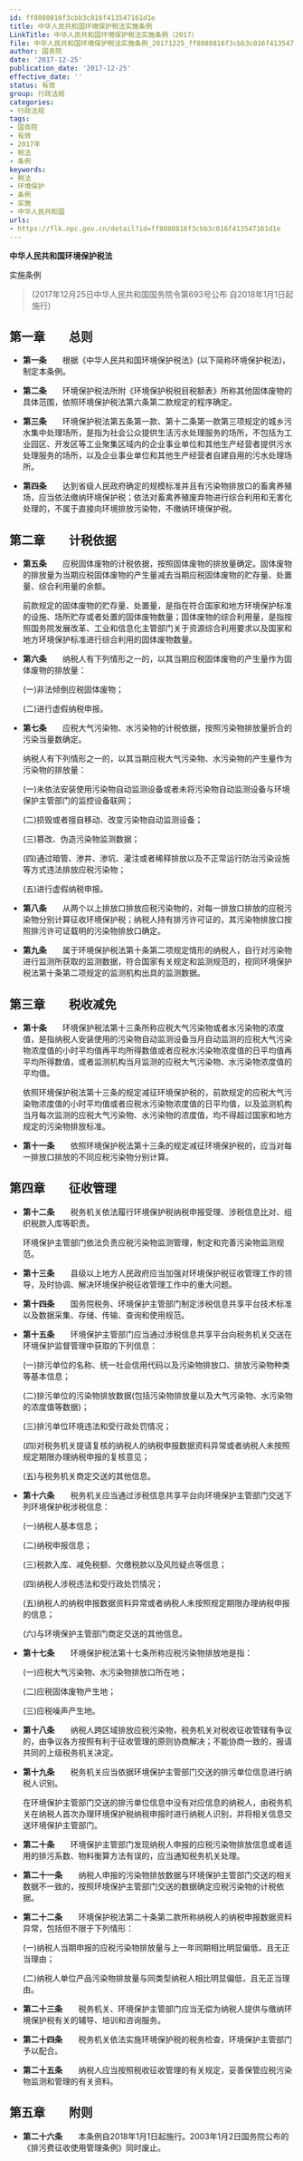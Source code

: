```yaml
---
id: ff8080816f3cbb3c016f413547161d1e
title: 中华人民共和国环境保护税法实施条例
LinkTitle: 中华人民共和国环境保护税法实施条例（2017）
file: 中华人民共和国环境保护税法实施条例_20171225_ff8080816f3cbb3c016f413547161d1e.docx
author: 国务院
date: '2017-12-25'
publication_date: '2017-12-25'
effective_date: ''
status: 有效
group: 行政法规
categories:
- 行政法规
tags:
- 国务院
- 有效
- 2017年
- 税法
- 条例
keywords:
- 税法
- 环境保护
- 条例
- 实施
- 中华人民共和国
urls:
- https://flk.npc.gov.cn/detail?id=ff8080816f3cbb3c016f413547161d1e
---
```


**中华人民共和国环境保护税法**

实施条例

> (2017年12月25日中华人民共和国国务院令第693号公布 自2018年1月1日起施行)

## 第一章　　总则

- **第一条**　　根据《中华人民共和国环境保护税法》(以下简称环境保护税法)，制定本条例。

- **第二条**　　环境保护税法所附《环境保护税税目税额表》所称其他固体废物的具体范围，依照环境保护税法第六条第二款规定的程序确定。

- **第三条**　　环境保护税法第五条第一款、第十二条第一款第三项规定的城乡污水集中处理场所，是指为社会公众提供生活污水处理服务的场所，不包括为工业园区、开发区等工业聚集区域内的企业事业单位和其他生产经营者提供污水处理服务的场所，以及企业事业单位和其他生产经营者自建自用的污水处理场所。

- **第四条**　　达到省级人民政府确定的规模标准并且有污染物排放口的畜禽养殖场，应当依法缴纳环境保护税；依法对畜禽养殖废弃物进行综合利用和无害化处理的，不属于直接向环境排放污染物，不缴纳环境保护税。

## 第二章　　计税依据

- **第五条**　　应税固体废物的计税依据，按照固体废物的排放量确定。固体废物的排放量为当期应税固体废物的产生量减去当期应税固体废物的贮存量、处置量、综合利用量的余额。

  前款规定的固体废物的贮存量、处置量，是指在符合国家和地方环境保护标准的设施、场所贮存或者处置的固体废物数量；固体废物的综合利用量，是指按照国务院发展改革、工业和信息化主管部门关于资源综合利用要求以及国家和地方环境保护标准进行综合利用的固体废物数量。

- **第六条**　　纳税人有下列情形之一的，以其当期应税固体废物的产生量作为固体废物的排放量：

  (一)非法倾倒应税固体废物；

  (二)进行虚假纳税申报。

- **第七条**　　应税大气污染物、水污染物的计税依据，按照污染物排放量折合的污染当量数确定。

  纳税人有下列情形之一的，以其当期应税大气污染物、水污染物的产生量作为污染物的排放量：

  (一)未依法安装使用污染物自动监测设备或者未将污染物自动监测设备与环境保护主管部门的监控设备联网；

  (二)损毁或者擅自移动、改变污染物自动监测设备；

  (三)篡改、伪造污染物监测数据；

  (四)通过暗管、渗井、渗坑、灌注或者稀释排放以及不正常运行防治污染设施等方式违法排放应税污染物；

  (五)进行虚假纳税申报。

- **第八条**　　从两个以上排放口排放应税污染物的，对每一排放口排放的应税污染物分别计算征收环境保护税；纳税人持有排污许可证的，其污染物排放口按照排污许可证载明的污染物排放口确定。

- **第九条**　　属于环境保护税法第十条第二项规定情形的纳税人，自行对污染物进行监测所获取的监测数据，符合国家有关规定和监测规范的，视同环境保护税法第十条第二项规定的监测机构出具的监测数据。

## 第三章　　税收减免

- **第十条**　　环境保护税法第十三条所称应税大气污染物或者水污染物的浓度值，是指纳税人安装使用的污染物自动监测设备当月自动监测的应税大气污染物浓度值的小时平均值再平均所得数值或者应税水污染物浓度值的日平均值再平均所得数值，或者监测机构当月监测的应税大气污染物、水污染物浓度值的平均值。

  依照环境保护税法第十三条的规定减征环境保护税的，前款规定的应税大气污染物浓度值的小时平均值或者应税水污染物浓度值的日平均值，以及监测机构当月每次监测的应税大气污染物、水污染物的浓度值，均不得超过国家和地方规定的污染物排放标准。

- **第十一条**　　依照环境保护税法第十三条的规定减征环境保护税的，应当对每一排放口排放的不同应税污染物分别计算。

## 第四章　　征收管理

- **第十二条**　　税务机关依法履行环境保护税纳税申报受理、涉税信息比对、组织税款入库等职责。

  环境保护主管部门依法负责应税污染物监测管理，制定和完善污染物监测规范。

- **第十三条**　　县级以上地方人民政府应当加强对环境保护税征收管理工作的领导，及时协调、解决环境保护税征收管理工作中的重大问题。

- **第十四条**　　国务院税务、环境保护主管部门制定涉税信息共享平台技术标准以及数据采集、存储、传输、查询和使用规范。

- **第十五条**　　环境保护主管部门应当通过涉税信息共享平台向税务机关交送在环境保护监督管理中获取的下列信息：

  (一)排污单位的名称、统一社会信用代码以及污染物排放口、排放污染物种类等基本信息；

  (二)排污单位的污染物排放数据(包括污染物排放量以及大气污染物、水污染物的浓度值等数据)；

  (三)排污单位环境违法和受行政处罚情况；

  (四)对税务机关提请复核的纳税人的纳税申报数据资料异常或者纳税人未按照规定期限办理纳税申报的复核意见；

  (五)与税务机关商定交送的其他信息。

- **第十六条**　　税务机关应当通过涉税信息共享平台向环境保护主管部门交送下列环境保护税涉税信息：

  (一)纳税人基本信息；

  (二)纳税申报信息；

  (三)税款入库、减免税额、欠缴税款以及风险疑点等信息；

  (四)纳税人涉税违法和受行政处罚情况；

  (五)纳税人的纳税申报数据资料异常或者纳税人未按照规定期限办理纳税申报的信息；

  (六)与环境保护主管部门商定交送的其他信息。

- **第十七条**　　环境保护税法第十七条所称应税污染物排放地是指：

  (一)应税大气污染物、水污染物排放口所在地；

  (二)应税固体废物产生地；

  (三)应税噪声产生地。

- **第十八条**　　纳税人跨区域排放应税污染物，税务机关对税收征收管辖有争议的，由争议各方按照有利于征收管理的原则协商解决；不能协商一致的，报请共同的上级税务机关决定。

- **第十九条**　　税务机关应当依据环境保护主管部门交送的排污单位信息进行纳税人识别。

  在环境保护主管部门交送的排污单位信息中没有对应信息的纳税人，由税务机关在纳税人首次办理环境保护税纳税申报时进行纳税人识别，并将相关信息交送环境保护主管部门。

- **第二十条**　　环境保护主管部门发现纳税人申报的应税污染物排放信息或者适用的排污系数、物料衡算方法有误的，应当通知税务机关处理。

- **第二十一条**　　纳税人申报的污染物排放数据与环境保护主管部门交送的相关数据不一致的，按照环境保护主管部门交送的数据确定应税污染物的计税依据。

- **第二十二条**　　环境保护税法第二十条第二款所称纳税人的纳税申报数据资料异常，包括但不限于下列情形：

  (一)纳税人当期申报的应税污染物排放量与上一年同期相比明显偏低，且无正当理由；

  (二)纳税人单位产品污染物排放量与同类型纳税人相比明显偏低，且无正当理由。

- **第二十三条**　　税务机关、环境保护主管部门应当无偿为纳税人提供与缴纳环境保护税有关的辅导、培训和咨询服务。

- **第二十四条**　　税务机关依法实施环境保护税的税务检查，环境保护主管部门予以配合。

- **第二十五条**　　纳税人应当按照税收征收管理的有关规定，妥善保管应税污染物监测和管理的有关资料。

## 第五章　　附则

- **第二十六条**　　本条例自2018年1月1日起施行。2003年1月2日国务院公布的《排污费征收使用管理条例》同时废止。
